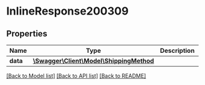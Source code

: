 # InlineResponse200309

## Properties
Name | Type | Description | Notes
------------ | ------------- | ------------- | -------------
**data** | [**\Swagger\Client\Model\ShippingMethod**](ShippingMethod.md) |  | [optional] 

[[Back to Model list]](../../README.md#documentation-for-models) [[Back to API list]](../../README.md#documentation-for-api-endpoints) [[Back to README]](../../README.md)

